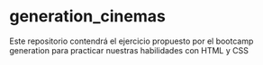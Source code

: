 # generation_cinemas
Este repositorio contendrá el ejercicio propuesto por el bootcamp generation para practicar nuestras habilidades con HTML y CSS
